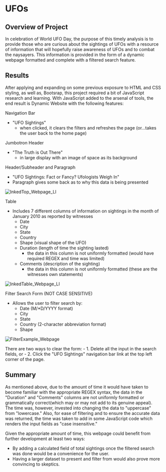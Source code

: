 # UFOs

## Overview of Project
In celebration of World UFO Day, the purpose of this timely analysis is to provide those who are curious about the sightings of UFOs with a resource of information that will hopefully raise awareness of UFOs and to combat the naysayers. This information is provided in the form of a dynamic webpage formatted and complete with a filtered search feature.

## Results
After applying and expanding on some previous exposure to HTML and CSS styling, as well as, Bootsrap, this project required a bit of JavaScript
research and learning. With JavaScript added to the arsenal of tools, the end result is Dynamic Website with the following features:

Navigation Bar 
- "UFO Sightings"
    - when clicked, it clears the filters and refreshes the page (or...takes the user back to the home page)

Jumbotron Header
- "The Truth is Out There"
    - in large display with an image of space as its background

Header/Subheader and Paragraph
- "UFO Sightings: Fact or Fancy? Ufologists Weigh In"
- Paragraph gives some back as to why this data is being presented

![InkedTop_Webpage_LI](https://user-images.githubusercontent.com/83401820/132936737-76e3b09e-1ad7-4463-b1c4-f3d16a1c518f.jpg)

Table
- Includes 7 different columns of information on sightings in the month of January 2010 as reported by witnesses
    - Date
    - City
    - State
    - Country
    - Shape (visual shape of the UFO)
    - Duration (length of time the sighting lasted)
        - the data in this column is not uniformly formatted 
            (would have required REGEX and time was limited)
    - Comments (description of the sighting)
        - the data in this column is not uniformly formatted
            (these are the witnesses own statements)
            
![InkedTable_Webpage_LI](https://user-images.githubusercontent.com/83401820/132936736-47d39db8-a7c1-450d-b7bf-9d284e99d801.jpg)

Filter Search Form (NOT CASE SENSITIVE)
- Allows the user to filter search by:
    - Date (M/*D/YYYY format)
    - City
    - State
    - Country (2-character abbreviation format)
    - Shape
    
![FilterExample_Webpage](https://user-images.githubusercontent.com/83401820/132936735-d50cba37-1d03-44aa-9023-20ee0a29dce7.png)

There are two ways to clear the form:
    - 1. Delete all the input in the search fields, or
    - 2. Click the "UFO Sightings" navigation bar link at the top left corner of the page.

## Summary
As mentioned above, due to the amount of time it would have taken to become familiar with the appropriate REGEX syntax, the data in the "Duration" and "Comments" columns are not uniformly formatted or grammatically correct(which may or may not add to its genuine appeal). The time was, however, invested into changing the data to "uppercase" from "lowercase." Also, for ease of filtering and to ensure the accurate data was returned, the time was taken to add in some JavaScript code which renders the input fields as "case insensitive."

Given the appropriate amount of time, this webpage could benefit from further development at least two ways: 
- By adding a calculated field of total sightings once the filtered search was done would be a convenience for the user.
- Having a larger dataset to present and filter from would also prove more convincing to skeptics.
